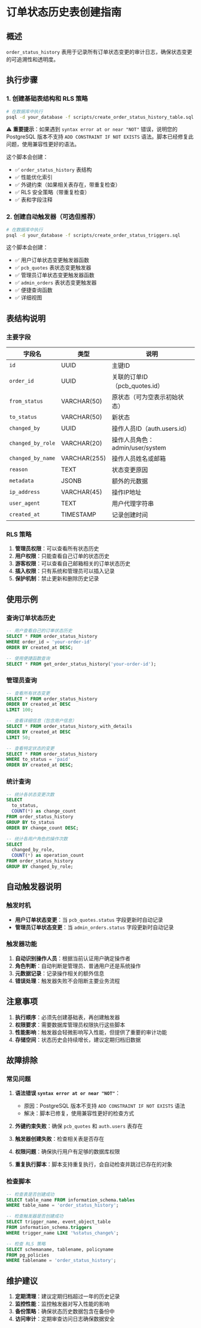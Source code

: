 # 订单状态历史表创建指南

## 概述

`order_status_history` 表用于记录所有订单状态变更的审计日志，确保状态变更的可追溯性和透明度。

## 执行步骤

### 1. 创建基础表结构和 RLS 策略

```bash
# 在数据库中执行
psql -d your_database -f scripts/create_order_status_history_table.sql
```

⚠️ **重要提示**：如果遇到 `syntax error at or near "NOT"` 错误，说明您的 PostgreSQL 版本不支持 `ADD CONSTRAINT IF NOT EXISTS` 语法。脚本已经修复此问题，使用兼容性更好的语法。

这个脚本会创建：
- ✅ `order_status_history` 表结构
- ✅ 性能优化索引
- ✅ 外键约束（如果相关表存在，带重复检查）
- ✅ RLS 安全策略（带重复检查）
- ✅ 表和字段注释

### 2. 创建自动触发器（可选但推荐）

```bash
# 在数据库中执行
psql -d your_database -f scripts/create_order_status_triggers.sql
```

这个脚本会创建：
- ✅ 用户订单状态变更触发器函数
- ✅ `pcb_quotes` 表状态变更触发器
- ✅ 管理员订单状态变更触发器函数
- ✅ `admin_orders` 表状态变更触发器
- ✅ 便捷查询函数
- ✅ 详细视图

## 表结构说明

### 主要字段

| 字段名 | 类型 | 说明 |
|--------|------|------|
| `id` | UUID | 主键ID |
| `order_id` | UUID | 关联的订单ID（pcb_quotes.id） |
| `from_status` | VARCHAR(50) | 原状态（可为空表示初始状态） |
| `to_status` | VARCHAR(50) | 新状态 |
| `changed_by` | UUID | 操作人员ID（auth.users.id） |
| `changed_by_role` | VARCHAR(20) | 操作人员角色：admin/user/system |
| `changed_by_name` | VARCHAR(255) | 操作人员姓名或邮箱 |
| `reason` | TEXT | 状态变更原因 |
| `metadata` | JSONB | 额外的元数据 |
| `ip_address` | VARCHAR(45) | 操作IP地址 |
| `user_agent` | TEXT | 用户代理字符串 |
| `created_at` | TIMESTAMP | 记录创建时间 |

### RLS 策略

1. **管理员权限**：可以查看所有状态历史
2. **用户权限**：只能查看自己订单的状态历史
3. **游客权限**：可以查看自己邮箱相关的订单状态历史
4. **插入权限**：只有系统和管理员可以插入记录
5. **保护机制**：禁止更新和删除历史记录

## 使用示例

### 查询订单状态历史

```sql
-- 用户查看自己的订单状态历史
SELECT * FROM order_status_history 
WHERE order_id = 'your-order-id' 
ORDER BY created_at DESC;

-- 使用便捷函数查询
SELECT * FROM get_order_status_history('your-order-id');
```

### 管理员查询

```sql
-- 查看所有状态变更
SELECT * FROM order_status_history 
ORDER BY created_at DESC 
LIMIT 100;

-- 查看详细信息（包含用户信息）
SELECT * FROM order_status_history_with_details 
ORDER BY created_at DESC 
LIMIT 50;

-- 查看特定状态的变更
SELECT * FROM order_status_history 
WHERE to_status = 'paid' 
ORDER BY created_at DESC;
```

### 统计查询

```sql
-- 统计各状态变更次数
SELECT 
  to_status,
  COUNT(*) as change_count
FROM order_status_history 
GROUP BY to_status 
ORDER BY change_count DESC;

-- 统计各用户角色的操作次数
SELECT 
  changed_by_role,
  COUNT(*) as operation_count
FROM order_status_history 
GROUP BY changed_by_role;
```

## 自动触发器说明

### 触发时机

- **用户订单状态变更**：当 `pcb_quotes.status` 字段更新时自动记录
- **管理员订单状态变更**：当 `admin_orders.status` 字段更新时自动记录

### 触发器功能

1. **自动识别操作人员**：根据当前认证用户确定操作者
2. **角色判断**：自动判断是管理员、普通用户还是系统操作
3. **元数据记录**：记录操作相关的额外信息
4. **错误处理**：触发器失败不会阻断主要业务流程

## 注意事项

1. **执行顺序**：必须先创建基础表，再创建触发器
2. **权限要求**：需要数据库管理员权限执行这些脚本
3. **性能影响**：触发器会轻微影响写入性能，但提供了重要的审计功能
4. **存储空间**：状态历史会持续增长，建议定期归档旧数据

## 故障排除

### 常见问题

1. **语法错误 `syntax error at or near "NOT"`**：
   - 原因：PostgreSQL 版本不支持 `ADD CONSTRAINT IF NOT EXISTS` 语法
   - 解决：脚本已修复，使用兼容性更好的检查方式
   
2. **外键约束失败**：确保 `pcb_quotes` 和 `auth.users` 表存在

3. **触发器创建失败**：检查相关表是否存在

4. **权限问题**：确保执行用户有足够的数据库权限

5. **重复执行脚本**：脚本支持重复执行，会自动检查并跳过已存在的对象

### 检查脚本

```sql
-- 检查表是否创建成功
SELECT table_name FROM information_schema.tables 
WHERE table_name = 'order_status_history';

-- 检查触发器是否创建成功
SELECT trigger_name, event_object_table 
FROM information_schema.triggers 
WHERE trigger_name LIKE '%status_change%';

-- 检查 RLS 策略
SELECT schemaname, tablename, policyname 
FROM pg_policies 
WHERE tablename = 'order_status_history';
```

## 维护建议

1. **定期清理**：建议定期归档超过一年的历史记录
2. **监控性能**：监控触发器对写入性能的影响
3. **备份策略**：确保状态历史数据包含在备份中
4. **访问审计**：定期审查访问日志确保数据安全 